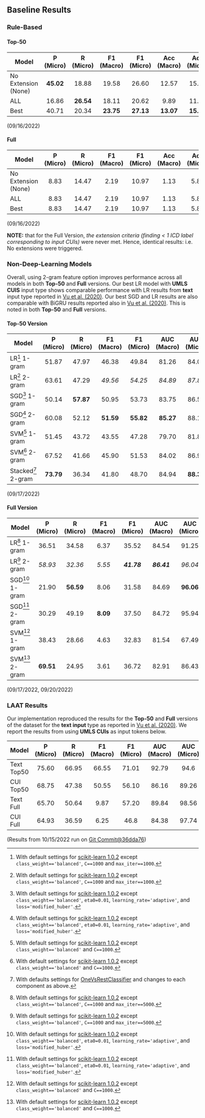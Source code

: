 ## Baseline Results
### Rule-Based

#### Top-50
| Model               | P (Micro) | R (Micro) | F1 (Macro) | F1 (Micro) | Acc (Macro) | Acc (Micro) |
|---------------------|:---------:|:---------:|:----------:|:----------:|:-----------:|:-----------:|
| No Extension (None) | **45.02** |   18.88   |   19.58    |   26.60    |    12.57    |    15.34    |
| ALL                 |   16.86   | **26.54** |   18.11    |   20.62    |    9.89     |    11.50    |
| Best                |   40.71   |   20.34   | **23.75**  | **27.13**  |  **13.07**  |  **15.69**  |

(09/16/2022)

#### Full
| Model               | P (Micro) | R (Micro) | F1 (Macro) | F1 (Micro) | Acc (Macro) | Acc (Micro) |
|---------------------|:---------:|:---------:|:----------:|:----------:|:-----------:|:-----------:|
| No Extension (None) |   8.83    |   14.47   |    2.19    |   10.97    |    1.13     |    5.80     |
| ALL                 |   8.83    |   14.47   |    2.19    |   10.97    |    1.13     |    5.80     |
| Best                |   8.83    |   14.47   |    2.19    |   10.97    |    1.13     |    5.80     |

(09/16/2022)

**NOTE:** that for the Full Version, _the extension criteria (finding < 1 ICD label corresponding to input CUIs)_ were
never met. Hence, identical results: i.e. No extensions were triggered.

### Non-Deep-Learning Models

Overall, using 2-gram feature option improves performance across all models in both **Top-50** and **Full** versions. 
Our best LR model with **UMLS CUIS** input type shows
comparable performance with LR results from **text** input type reported in 
[Vu et al. (2020)](https://arxiv.org/abs/2007.06351). Our best SGD and LR results are also comparable with BiGRU 
results reported also in [Vu et al. (2020)](https://arxiv.org/abs/2007.06351). This is noted in both **Top-50** and 
**Full** versions.

#### Top-50 Version

| Model                    | P (Micro) | R (Micro) | F1 (Macro) | F1 (Micro) | AUC (Macro) | AUC (Micro) |    P@5    |
|--------------------------|:---------:|:---------:|:----------:|:----------:|:-----------:|:-----------:|:---------:|
| LR[^lr] 1-gram           |   51.87   |   47.97   |   46.38    |   49.84    |    81.26    |    84.09    |   48.86   |
| LR[^lr] 2-gram           |   63.61   |   47.29   |  _49.56_   |  _54.25_   |   _84.89_   |   _87.84_   |  _54.59_  |
| SGD[^sgd] 1-gram         |   50.14   | **57.87** |   50.95    |   53.73    |    83.75    |    86.56    |   52.16   |
| SGD[^sgd] 2-gram         |   60.08   |   52.12   | **51.59**  | **55.82**  |  **85.27**  |    88.16    |   54.93   |
| SVM[^svm] 1-gram         |   51.45   |   43.72   |   43.55    |   47.28    |    79.70    |    81.85    |   46.92   |
| SVM[^svm] 2-gram         |   67.52   |   41.66   |   45.90    |   51.53    |    84.02    |    86.92    |   53.90   |
| Stacked[^stacked] 2-gram | **73.79** |   36.34   |   41.80    |   48.70    |    84.94    |  **88.30**  | **55.28** |

(09/17/2022)  


[^lr]: With default settings for [scikit-learn 1.0.2](https://scikit-learn.org/1.0/modules/generated/sklearn.linear_model.LogisticRegression.html?highlight=logistic%20regression#sklearn.linear_model.LogisticRegression) 
except `class_weight=='balanced'`, `C==1000` and `max_iter==1000`.

[^sgd]: With default settings for [scikit-learn 1.0.2](https://scikit-learn.org/1.0/modules/generated/sklearn.linear_model.SGDClassifier.html?highlight=sgd#sklearn.linear_model.SGDClassifier) 
except `class_weight=='balanced'`, `eta0=0.01`, `learning_rate='adaptive'`, and `loss='modified_huber'`.

[^svm]: With default settings for [scikit-learn 1.0.2](https://scikit-learn.org/1.0/modules/generated/sklearn.svm.LinearSVC.html?highlight=svc#sklearn.svm.LinearSVC) 
except `class_weight=='balanced'` and `C==1000`.

[^stacked]: With defaults settings for [OneVsRestClassifier](https://scikit-learn.org/1.0/modules/generated/sklearn.multiclass.OneVsRestClassifier.html?highlight=onevsrestclassifier#sklearn.multiclass.OneVsRestClassifier) 
and changes to each component as above.


#### Full Version
 
| Model             | P (Micro) | R (Micro) | F1 (Macro) | F1 (Micro)  | AUC (Macro) | AUC (Micro) |     P@5     |
|-------------------|:---------:|:---------:|:----------:|:-----------:|:-----------:|:-----------:|:-----------:|
| LR[^lrf] 1-gram   |   36.51   |   34.58   |    6.37    |    35.52    |    84.54    |    91.25    |    56.70    |
| LR[^lrf] 2-gram   |  _58.93_  |  _32.36_  |   _5.55_   | **_41.78_** | **_86.41_** |   _96.04_   | **_67.63_** |
| SGD[^sgdf] 1-gram |   21.90   | **56.59** |    8.06    |    31.58    |    84.69    |  **96.06**  |    30.77    |
| SGD[^sgdf] 2-gram |   30.29   |   49.19   |  **8.09**  |    37.50    |    84.72    |    95.94    |    42.08    |
| SVM[^svmf] 1-gram |   38.43   |   28.66   |    4.63    |    32.83    |    81.54    |    67.49    |    50.81    |
| SVM[^svmf] 2-gram | **69.51** |   24.95   |    3.61    |    36.72    |    82.91    |    86.43    |    63.71    |

(09/17/2022, 09/20/2022) 


[^lrf]: With default settings for [scikit-learn 1.0.2](https://scikit-learn.org/1.0/modules/generated/sklearn.linear_model.LogisticRegression.html?highlight=logistic%20regression#sklearn.linear_model.LogisticRegression) 
except `class_weight=='balanced'`, `C==1000` and `max_iter==5000`.

[^sgdf]: With default settings for [scikit-learn 1.0.2](https://scikit-learn.org/1.0/modules/generated/sklearn.linear_model.SGDClassifier.html?highlight=sgd#sklearn.linear_model.SGDClassifier) 
except `class_weight=='balanced'`, `eta0=0.01`, `learning_rate='adaptive'`, and `loss='modified_huber'`.

[^svmf]: With default settings for [scikit-learn 1.0.2](https://scikit-learn.org/1.0/modules/generated/sklearn.svm.LinearSVC.html?highlight=svc#sklearn.svm.LinearSVC) 
except `class_weight=='balanced'` and `C==1000`.


### LAAT Results

Our implementation reproduced the results for the **Top-50** and **Full** versions of the dataset for the **text input** 
type as reported in [Vu et al. (2020)](https://arxiv.org/abs/2007.06351). We report the results from using **UMLS CUIs** 
as input tokens below.

| Model      | P (Micro) | R (Micro) | F1 (Macro) | F1 (Micro) | AUC (Macro) | AUC (Micro) |  P@5  |
|------------|:---------:|:---------:|:----------:|:----------:|:-----------:|:-----------:|:-----:|
| Text Top50 |   75.60   |   66.95   |   66.55    |   71.01    |    92.79    |    94.6     | 67.28 |
| CUI Top50  |   68.75   |   47.38   |   50.55    |   56.10    |    86.16    |    89.26    | 57.50 |
| Text Full  |   65.70   |   50.64   |    9.87    |   57.20    |    89.84    |    98.56    | 80.91 |
| CUI Full   |   64.93   |   36.59   |    6.25    |    46.8    |    84.38    |    97.74    | 73.90 |

(Results from 10/15/2022 run on [Git Commit@36dda76](https://github.com/pokarats/CoDER/commit/36dda76d28e2a9606688016a770d0bf1129104fe))

